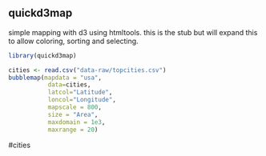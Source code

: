 ## quickd3map

simple mapping with d3 using htmltools. this is the stub but will expand
this to allow coloring, sorting  and selecting.

```r
library(quickd3map)

cities <- read.csv("data-raw/topcities.csv")
bubblemap(mapdata = "usa",
           data=cities,
           latcol="Latitude",
           loncol="Longitude",
           mapscale = 800,
           size = "Area",
           maxdomain = 1e3,
           maxrange = 20)

```
#cities

